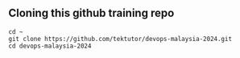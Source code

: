 ## Cloning this github training repo
```
cd ~
git clone https://github.com/tektutor/devops-malaysia-2024.git
cd devops-malaysia-2024
```
